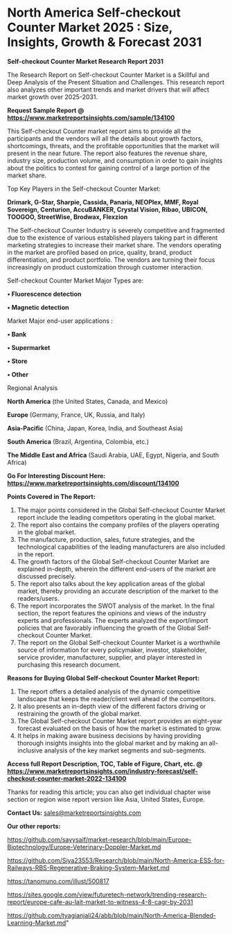 # North America Self-checkout Counter Market 2025 : Size, Insights, Growth & Forecast 2031

<strong>Self-checkout Counter Market Research Report 2031</strong>

The Research Report on Self-checkout Counter Market is a Skillful and Deep Analysis of the Present Situation and Challenges. This research report also analyzes other important trends and market drivers that will affect market growth over 2025-2031.

<strong>Request Sample Report @ <a href=https://www.marketreportsinsights.com/sample/134100>https://www.marketreportsinsights.com/sample/134100</a></strong>

This Self-checkout Counter market report aims to provide all the participants and the vendors will all the details about growth factors, shortcomings, threats, and the profitable opportunities that the market will present in the near future. The report also features the revenue share, industry size, production volume, and consumption in order to gain insights about the politics to contest for gaining control of a large portion of the market share.

Top Key Players in the Self-checkout Counter Market:

<strong>Drimark, G-Star, Sharpie, Cassida, Panaria, NEOPlex, MMF, Royal Sovereign, Centurion, AccuBANKER, Crystal Vision, Ribao, UBICON, TOOGOO, StreetWise, Brodwax, Flexzion</strong>

The Self-checkout Counter Industry is severely competitive and fragmented due to the existence of various established players taking part in different marketing strategies to increase their market share. The vendors operating in the market are profiled based on price, quality, brand, product differentiation, and product portfolio. The vendors are turning their focus increasingly on product customization through customer interaction.

Self-checkout Counter Market Major Types are:

<strong>• Fluorescence detection

• Magnetic detection</strong>

Market Major end-user applications :

<strong>• Bank

• Supermarket

• Store

• Other</strong>

Regional Analysis

</u><strong><b>North America</b></strong> (the United States, Canada, and Mexico)

<strong><b>Europe </b></strong>(Germany, France, UK, Russia, and Italy)

<strong><b>Asia-Pacific</b></strong> (China, Japan, Korea, India, and Southeast Asia)

<strong><b>South America</b></strong> (Brazil, Argentina, Colombia, etc.)

<strong><b>The Middle East and Africa</b></strong> (Saudi Arabia, UAE, Egypt, Nigeria, and South Africa)

<strong>Go For Interesting Discount Here: <a href=https://www.marketreportsinsights.com/discount/134100>https://www.marketreportsinsights.com/discount/134100</a></strong>

<strong>Points Covered in The Report:</strong>
<ol>
  <li>The major points considered in the Global Self-checkout Counter Market report include the leading competitors operating in the global market.</li>
  <li>The report also contains the company profiles of the players operating in the global market.</li>
  <li>The manufacture, production, sales, future strategies, and the technological capabilities of the leading manufacturers are also included in the report.</li>
  <li>The growth factors of the Global Self-checkout Counter Market are explained in-depth, wherein the different end-users of the market are discussed precisely.</li>
  <li>The report also talks about the key application areas of the global market, thereby providing an accurate description of the market to the readers/users.</li>
  <li>The report incorporates the SWOT analysis of the market. In the final section, the report features the opinions and views of the industry experts and professionals. The experts analyzed the export/import policies that are favorably influencing the growth of the Global Self-checkout Counter Market.</li>
  <li>The report on the Global Self-checkout Counter Market is a worthwhile source of information for every policymaker, investor, stakeholder, service provider, manufacturer, supplier, and player interested in purchasing this research document.</li>
</ol>
<strong>Reasons for Buying Global Self-checkout Counter Market Report:</strong>

<ol>
  <li>The report offers a detailed analysis of the dynamic competitive landscape that keeps the reader/client well ahead of the competitors.</li>
  <li>It also presents an in-depth view of the different factors driving or restraining the growth of the global market.</li>
  <li>The Global Self-checkout Counter Market report provides an eight-year forecast evaluated on the basis of how the market is estimated to grow.</li>
  <li>It helps in making aware business decisions by having providing thorough insights insights into the global market and by making an all-inclusive analysis of the key market segments and sub-segments.</li>
</ol>
<strong>Access full Report Description, TOC, Table of Figure, Chart, etc. @ <a href=https://www.marketreportsinsights.com/industry-forecast/self-checkout-counter-market-2022-134100>https://www.marketreportsinsights.com/industry-forecast/self-checkout-counter-market-2022-134100</a></strong>


Thanks for reading this article; you can also get individual chapter wise section or region wise report version like Asia, United States, Europe.

<strong>Contact Us:</strong>
sales@marketreportsinsights.com

<strong>Our other reports:</strong>

<a href=https://github.com/sayysaif/market-research/blob/main/Europe-Biotechnology/Europe-Veterinary-Doppler-Market.md>https://github.com/sayysaif/market-research/blob/main/Europe-Biotechnology/Europe-Veterinary-Doppler-Market.md</a>

<a href=https://github.com/Siya23553/Research/blob/main/North-America-ESS-for-Railways-RBS-Regenerative-Braking-System-Market.md>https://github.com/Siya23553/Research/blob/main/North-America-ESS-for-Railways-RBS-Regenerative-Braking-System-Market.md</a>

<a href=https://tanomuno.com/illust/500817>https://tanomuno.com/illust/500817</a>

<a href=https://sites.google.com/view/futuretech-network/trending-research-report/europe-cafe-au-lait-market-to-witness-4-8-cagr-by-2031>https://sites.google.com/view/futuretech-network/trending-research-report/europe-cafe-au-lait-market-to-witness-4-8-cagr-by-2031</a>

<a href=https://github.com/tyagianjali24/abb/blob/main/North-America-Blended-Learning-Market.md>https://github.com/tyagianjali24/abb/blob/main/North-America-Blended-Learning-Market.md</a>"
